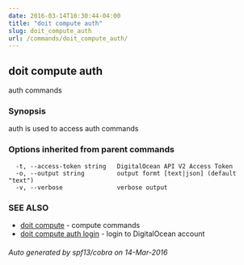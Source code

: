 ```yaml
---
date: 2016-03-14T16:30:44-04:00
title: "doit compute auth"
slug: doit_compute_auth
url: /commands/doit_compute_auth/
---
```

## doit compute auth

auth commands

### Synopsis


auth is used to access auth commands

### Options inherited from parent commands

```
  -t, --access-token string   DigitalOcean API V2 Access Token
  -o, --output string         output formt [text|json] (default "text")
  -v, --verbose               verbose output
```

### SEE ALSO
* [doit compute](/commands/doit_compute/)	 - compute commands
* [doit compute auth login](/commands/doit_compute_auth_login/)	 - login to DigitalOcean account

###### Auto generated by spf13/cobra on 14-Mar-2016
